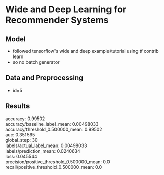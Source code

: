 # Wide and Deep Learning for Recommender Systems

## Model
* followed tensorflow's wide and deep example/tutorial using tf contrib learn
* so no batch generator

## Data and Preprocessing
* id=5

## Results
accuracy: 0.99502  
accuracy/baseline_label_mean: 0.00498033  
accuracy/threshold_0.500000_mean: 0.99502  
auc: 0.351565  
global_step: 30  
labels/actual_label_mean: 0.00498033  
labels/prediction_mean: 0.0240634  
loss: 0.045544  
precision/positive_threshold_0.500000_mean: 0.0  
recall/positive_threshold_0.500000_mean: 0.0  
